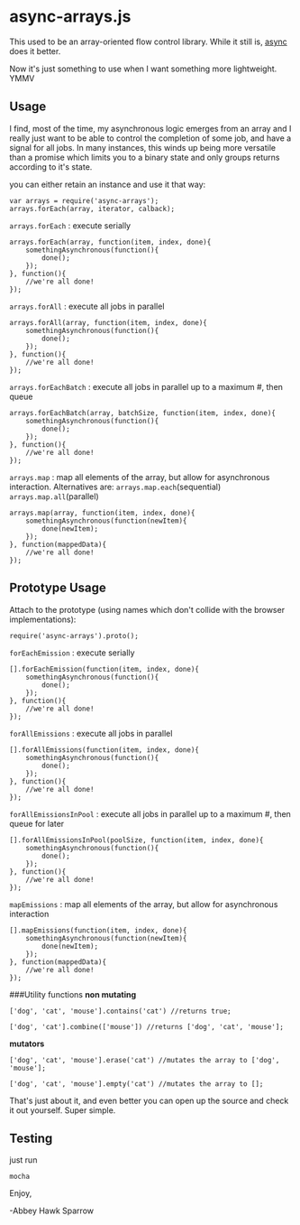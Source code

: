async-arrays.js
===============

This used to be an array-oriented flow control library. While it still is, [async]() does it better.

Now it's just something to use when I want something more lightweight. YMMV

Usage
-----
I find, most of the time, my asynchronous logic emerges from an array and I really just want to be able to control the completion of some job, and have a signal for all jobs. In many instances, this winds up being more versatile than a promise which limits you to a binary state and only groups returns according to it's state. 

you can either retain an instance and use it that way:

    var arrays = require('async-arrays');
    arrays.forEach(array, iterator, calback);
    

`arrays.forEach` : execute serially

    arrays.forEach(array, function(item, index, done){
        somethingAsynchronous(function(){
            done();
        });
    }, function(){
        //we're all done!
    });
    
`arrays.forAll` : execute all jobs in parallel

    arrays.forAll(array, function(item, index, done){
        somethingAsynchronous(function(){
            done();
        });
    }, function(){
        //we're all done!
    });
    
`arrays.forEachBatch` : execute all jobs in parallel up to a maximum #, then queue

    arrays.forEachBatch(array, batchSize, function(item, index, done){
        somethingAsynchronous(function(){
            done();
        });
    }, function(){
        //we're all done!
    });
    
`arrays.map` : map all elements of the array, but allow for asynchronous interaction. Alternatives are: `arrays.map.each`(sequential) `arrays.map.all`(parallel)

    arrays.map(array, function(item, index, done){
        somethingAsynchronous(function(newItem){
            done(newItem);
        });
    }, function(mappedData){
        //we're all done!
    });


Prototype Usage
---------------
Attach to the prototype (using names which don't collide with the browser implementations):

    require('async-arrays').proto();

`forEachEmission` : execute serially

    [].forEachEmission(function(item, index, done){
        somethingAsynchronous(function(){
            done();
        });
    }, function(){
        //we're all done!
    });
    
`forAllEmissions` : execute all jobs in parallel

    [].forAllEmissions(function(item, index, done){
        somethingAsynchronous(function(){
            done();
        });
    }, function(){
        //we're all done!
    });
    
`forAllEmissionsInPool` : execute all jobs in parallel up to a maximum #, then queue for later

    [].forAllEmissionsInPool(poolSize, function(item, index, done){
        somethingAsynchronous(function(){
            done();
        });
    }, function(){
        //we're all done!
    });

`mapEmissions` : map all elements of the array, but allow for asynchronous interaction

    [].mapEmissions(function(item, index, done){
        somethingAsynchronous(function(newItem){
            done(newItem);
        });
    }, function(mappedData){
        //we're all done!
    });
    
###Utility functions
**non mutating**

    ['dog', 'cat', 'mouse'].contains('cat') //returns true;

    ['dog', 'cat'].combine(['mouse']) //returns ['dog', 'cat', 'mouse'];
    
**mutators**
    
    ['dog', 'cat', 'mouse'].erase('cat') //mutates the array to ['dog', 'mouse'];
    
    ['dog', 'cat', 'mouse'].empty('cat') //mutates the array to [];
    

That's just about it, and even better you can open up the source and check it out yourself. Super simple.

Testing
-------
just run
    
    mocha

Enjoy,

-Abbey Hawk Sparrow